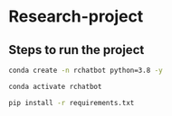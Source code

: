 # Research-project

## Steps to run the project

```bash
conda create -n rchatbot python=3.8 -y
```

```bash
conda activate rchatbot
```

```bash
pip install -r requirements.txt
```